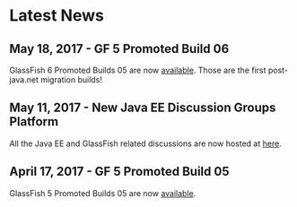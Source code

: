 # Latest News

## May 18, 2017 - GF 5 Promoted Build 06 ##

GlassFish 6 Promoted Builds 05 are now [available](download). Those are the first post-java.net migration builds!

## May 11, 2017 - New Java EE Discussion Groups Platform ##

All the Java EE and GlassFish related discussions are now hosted at [here](https://javaee.groups.io/g/javaee).

## April 17, 2017 - GF 5 Promoted Build 05 ##

GlassFish 5 Promoted Builds 05 are now [available](download).

